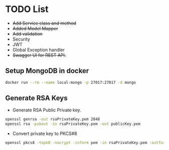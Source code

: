 # TODO List
* ~~Add Service class and method~~
* ~~Added Model Mapper~~
* ~~Add validation~~
* Security
* JWT
* Global Exception handler
* ~~Swagger UI for REST API.~~

## Setup MongoDB in docker
```bash
docker run --rm --name local-mongo -p 27017:27017 -d mongo
```

## Generate RSA Keys
* Generate RSA Public Private key.
```bash
openssl genrsa -out rsaPrivateKey.pem 2048
openssl rsa -pubout -in rsaPrivateKey.pem -out publicKey.pem
```
* Convert private key to PKCS#8
```bash
openssl pkcs8 -topk8 -nocrypt -inform pem -in rsaPrivateKey.pem -outform pem -out privateKey.pem
```